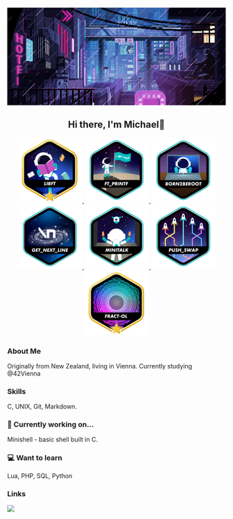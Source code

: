 <p align="center">
    <img src="img/LVKvjL6.gif"/>
</p>

<h2 align="center">
   Hi there, I'm Michael👋
</h2>

<p align="center">
    <a
        href="https://github.com/Schmitzi/libft"><img src="img/libftm.png" alt="Libft GitHub Repository"/>
    </a>
    <a
        href="https://github.com/Schmitzi/ft_printf"><img src="img/ft_printfe.png" alt="Ft_printf GitHub Repository"/>
    </a>
    <img src="img/born2beroote.png"/>
    <a
        href="https://github.com/Schmitzi/get_next_line"><img src="img/get_next_linee.png" alt="Get_next_line GitHub Repository"/>
    </a>
    <a
        href="https://github.com/Schmitzi/minitalk"><img src="img/minitalke.png" alt="Minitalk GitHub Repository"/>
    </a>
    <img src="img/push_swape.png"/>
    <a
        href="https://github.com/Schmitzi/fract-ol"><img src="img/fract-olm.png" alt="Fract-ol GitHub Repository"/>
    </a>
</p>

### About Me

Originally from New Zealand, living in Vienna.
Currently studying @42Vienna

### Skills

C, UNIX, Git, Markdown.

### 🌱 Currently working on...

Minishell - basic shell built in C.

### 💻 Want to learn

Lua, PHP, SQL, Python

### Links

<a href="https://www.linkedin.com/in/michael-naysmith-839aa1255/">
    <img src="linked.svg"/>
</a>




<!--
**Schmitzi/schmitzi** is a ✨ _special_ ✨ repository because its `README.md` (this file) appears on your GitHub profile.

Here are some ideas to get you started:

- 🔭 I’m currently working on ...
- 🌱 I’m currently learning ...
- 👯 I’m looking to collaborate on ...
- 🤔 I’m looking for help with ...
- 💬 Ask me about ...
- 📫 How to reach me: ...
- 😄 Pronouns: ...
- ⚡ Fun fact: ...
-->
